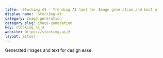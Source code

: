 ```yaml
---
title:  Stockimg AI - Trending AI tool for Image generation and best alternatives
display_name:  Stockimg AI
category: Image generation
category_slug: image-generation
key: stockimg_ai_#
website: https://stockimg.ai/#
layout: aitool
---
```


Generated images and text for design ease.
